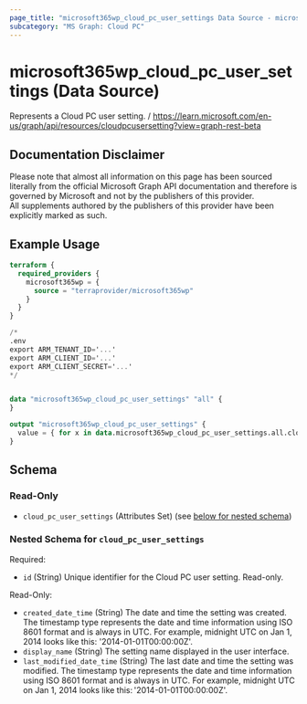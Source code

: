 ```yaml
---
page_title: "microsoft365wp_cloud_pc_user_settings Data Source - microsoft365wp"
subcategory: "MS Graph: Cloud PC"
---
```


# microsoft365wp_cloud_pc_user_settings (Data Source)

Represents a Cloud PC user setting. / https://learn.microsoft.com/en-us/graph/api/resources/cloudpcusersetting?view=graph-rest-beta

## Documentation Disclaimer

Please note that almost all information on this page has been sourced literally from the official Microsoft Graph API 
documentation and therefore is governed by Microsoft and not by the publishers of this provider.  
All supplements authored by the publishers of this provider have been explicitly marked as such.

## Example Usage

```terraform
terraform {
  required_providers {
    microsoft365wp = {
      source = "terraprovider/microsoft365wp"
    }
  }
}

/*
.env
export ARM_TENANT_ID='...'
export ARM_CLIENT_ID='...'
export ARM_CLIENT_SECRET='...'
*/


data "microsoft365wp_cloud_pc_user_settings" "all" {
}

output "microsoft365wp_cloud_pc_user_settings" {
  value = { for x in data.microsoft365wp_cloud_pc_user_settings.all.cloud_pc_user_settings : x.id => x }
}
```

<!-- schema generated by tfplugindocs -->
## Schema

### Read-Only

- `cloud_pc_user_settings` (Attributes Set) (see [below for nested schema](#nestedatt--cloud_pc_user_settings))

<a id="nestedatt--cloud_pc_user_settings"></a>
### Nested Schema for `cloud_pc_user_settings`

Required:

- `id` (String) Unique identifier for the Cloud PC user setting. Read-only.

Read-Only:

- `created_date_time` (String) The date and time the setting was created. The timestamp type represents the date and time information using ISO 8601 format and is always in UTC. For example, midnight UTC on Jan 1, 2014 looks like this: '2014-01-01T00:00:00Z'.
- `display_name` (String) The setting name displayed in the user interface.
- `last_modified_date_time` (String) The last date and time the setting was modified. The timestamp type represents the date and time information using ISO 8601 format and is always in UTC. For example, midnight UTC on Jan 1, 2014 looks like this: '2014-01-01T00:00:00Z'.

